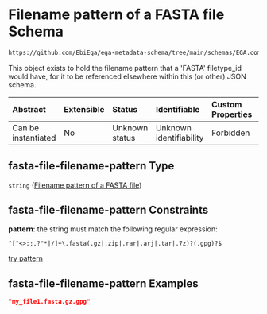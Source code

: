 # Filename pattern of a FASTA file Schema

```txt
https://github.com/EbiEga/ega-metadata-schema/tree/main/schemas/EGA.common-definitions.json#/definitions/fasta-file-filename-pattern
```

This object exists to hold the filename pattern that a 'FASTA' filetype_id would have, for it to be referenced elsewhere within this (or other) JSON schema.

| Abstract            | Extensible | Status         | Identifiable            | Custom Properties | Additional Properties | Access Restrictions | Defined In                                                                                |
| :------------------ | :--------- | :------------- | :---------------------- | :---------------- | :-------------------- | :------------------ | :---------------------------------------------------------------------------------------- |
| Can be instantiated | No         | Unknown status | Unknown identifiability | Forbidden         | Allowed               | none                | [EGA.common-definitions.json*](../out/EGA.common-definitions.json "open original schema") |

## fasta-file-filename-pattern Type

`string` ([Filename pattern of a FASTA file](ega-2-definitions-filename-pattern-of-a-fasta-file.md))

## fasta-file-filename-pattern Constraints

**pattern**: the string must match the following regular expression: 

```regexp
^[^<>:;,?"*|/]+\.fasta(.gz|.zip|.rar|.arj|.tar|.7z)?(.gpg)?$
```

[try pattern](https://regexr.com/?expression=%5E%5B%5E%3C%3E%3A%3B%2C%3F%22\*%7C%2F%5D%2B%5C.fasta\(.gz%7C.zip%7C.rar%7C.arj%7C.tar%7C.7z\)%3F\(.gpg\)%3F%24 "try regular expression with regexr.com")

## fasta-file-filename-pattern Examples

```json
"my_file1.fasta.gz.gpg"
```
